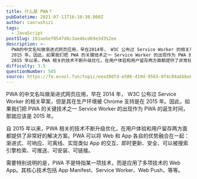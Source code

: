 ```yaml
---
title: 什么是 PWA？
pubDatetime: 2021-07-11T16:10:30.000Z
author: caorushizi
tags:
  - JavaScript
postSlug: 181aebef0547d6c3ae4bcd69e3d352ee
description: >-
  PWA的中文名叫做渐进式网页应用，早在2014年， W3C 公布过 Service Worker 的相关草案，但是其在生产环境被 Chrome 支持是在
  2015 年。因此，如果我们把 PWA 的关键技术之一 Service Worker 的出现作为 PWA 的诞生时间，那就应该是 2015 年。 自
  2015 年以来，PWA 相关的技术不断升级优化，在用户体验和用户留存两方面都提供了非常好的解决
difficulty: 3.5
questionNumber: 505
source: https://fe.ecool.fun/topic/eea30dfd-e506-419d-9563-0f4c84abbbe8
---
```


PWA 的中文名叫做渐进式网页应用，早在 2014 年， W3C 公布过 Service Worker 的相关草案，但是其在生产环境被 Chrome 支持是在 2015 年。因此，如果我们把 PWA 的关键技术之一 Service Worker 的出现作为 PWA 的诞生时间，那就应该是 2015 年。

自 2015 年以来，PWA 相关的技术不断升级优化，在用户体验和用户留存两方面都提供了非常好的解决方案。PWA 可以将 Web 和 App 各自的优势融合在一起：渐进式、可响应、可离线、实现类似 App 的交互、即时更新、安全、可以被搜索引擎检索、可推送、可安装、可链接。

需要特别说明的是，PWA 不是特指某一项技术，而是应用了多项技术的 Web App。其核心技术包括 App Manifest、Service Worker、Web Push，等等。
